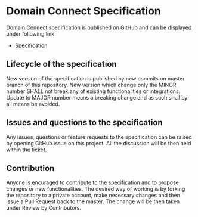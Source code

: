 # Domain Connect Specification

Domain Connect specification is published on GitHub and can be displayed under following link
* [Specification](Domain%20Connect%20Spec%20Draft.adoc)

## Lifecycle of the specification

New version of the specification is published by new commits on master branch of this repository.
New version which change only the MINOR number SHALL not break any of existing functionalities or integrations.
Update to MAJOR number means a breaking change and as such shall by all means be avoided.

## Issues and questions to the specification

Any issues, questions or feature requests to the specification can be raised by opening GitHub issue on this project.
All the discussion will be then held within the ticket.

## Contribution

Anyone is encuraged to contribute to the specification and to propose changes or new functionalities.
The desired way of working is by forking the repository to a private account, make necessary changes and then issue a Pull Request back to the master.
The change will be then taken under Review by Contributors.
